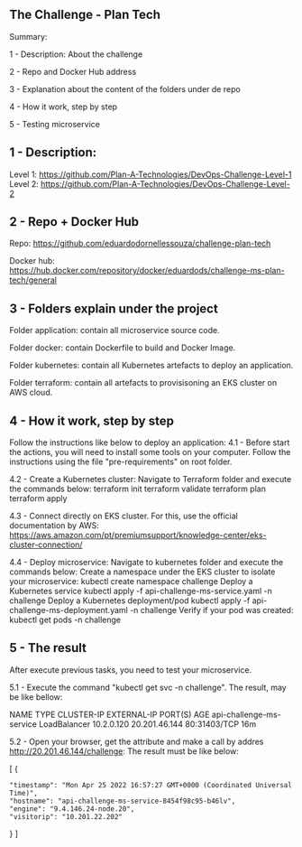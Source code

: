 ## The Challenge - Plan Tech
Summary: 

1 - Description: About the challenge

2 - Repo and Docker Hub address

3 - Explanation about the content of the folders under de repo

4 - How it work, step by step

5 - Testing microservice

## 1 - Description:
Level 1: https://github.com/Plan-A-Technologies/DevOps-Challenge-Level-1
Level 2: https://github.com/Plan-A-Technologies/DevOps-Challenge-Level-2

## 2 - Repo + Docker Hub
Repo: https://github.com/eduardodornellessouza/challenge-plan-tech

Docker hub: https://hub.docker.com/repository/docker/eduardods/challenge-ms-plan-tech/general

## 3 - Folders explain under the project
Folder application: contain all microservice source code.

Folder docker: contain Dockerfile to build and Docker Image.

Folder kubernetes: contain all Kubernetes artefacts to deploy an application.

Folder terraform: contain all artefacts to provisisoning an EKS cluster on AWS cloud.


## 4 - How it work, step by step
Follow the instructions like below to deploy an application:
4.1 - Before start the actions, you will need to install some tools on your computer. Follow the instructions using the file "pre-requirements" on root folder.

4.2 - Create a Kubernetes cluster:
    Navigate to Terraform folder and execute the commands below:
        terraform init
        terraform validate
        terraform plan
        terraform apply

4.3 - Connect directly on EKS cluster. For this, use the official documentation by AWS: https://aws.amazon.com/pt/premiumsupport/knowledge-center/eks-cluster-connection/

4.4 - Deploy microservice: 
    Navigate to kubernetes folder and execute the commands below:
    Create a namespace under the EKS cluster to isolate your microservice:
        kubectl create namespace challenge
    Deploy a Kubernetes service
        kubectl apply -f api-challenge-ms-service.yaml -n challenge
    Deploy a Kubernetes deployment/pod
        kubectl apply -f api-challenge-ms-deployment.yaml -n challenge
    Verify if your pod was created:
        kubectl get pods -n challenge

## 5 - The result
After execute previous tasks, you need to test your microservice.

5.1 - Execute the command "kubectl get svc -n challenge". The result, may be like bellow:

NAME                       TYPE           CLUSTER-IP   EXTERNAL-IP     PORT(S)        AGE
api-challenge-ms-service   LoadBalancer   10.2.0.120   20.201.46.144   80:31403/TCP   16m

5.2 - Open your browser, get the attribute <EXTERNAL-IP> and make a call by addres http://20.201.46.144/challenge:
The result must be like below:

[
  {

    "timestamp": "Mon Apr 25 2022 16:57:27 GMT+0000 (Coordinated Universal Time)",
    "hostname": "api-challenge-ms-service-8454f98c95-b46lv",
    "engine": "9.4.146.24-node.20",
    "visitorip": "10.201.22.202"

  }
]